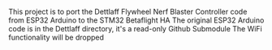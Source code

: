 This project is to port the Dettlaff Flywheel Nerf Blaster Controller code from ESP32 Arduino to the STM32 Betaflight HA
The original ESP32 Arduino code is in the Dettlaff directory, it's a read-only Github Submodule
The WiFi functionality will be dropped
